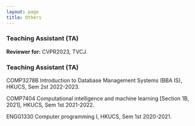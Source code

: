 ```yaml
---
layout: page
title: Others
---
```



<h3>
    <a name='Professional Service'></a>Teaching Assistant (TA)
</h3>

**Reviewer for:** CVPR2023, TVCJ.


<h3>
    <a name='Teaching Assistant (TA)'></a>Teaching Assistant (TA)
</h3>

<div class="media">
    <div class="media-body">
       <p class="media-heading">
          COMP3278B Introduction to Database Management Systems (BBA IS), HKUCS, Sem 2st 2022-2023.
       </p>
    </div>
</div>

<div class="media">
    <div class="media-body">
       <p class="media-heading">
          COMP7404 Computational intelligence and machine learning [Section 1B, 2021], HKUCS, Sem 1st 2021-2022.
       </p>
    </div>
</div>

<div class="media">
    <div class="media-body">
       <p class="media-heading">
          ENGG1330 Computer programming I, HKUCS, Sem 1st 2020-2021.
       </p>
    </div>
</div>
